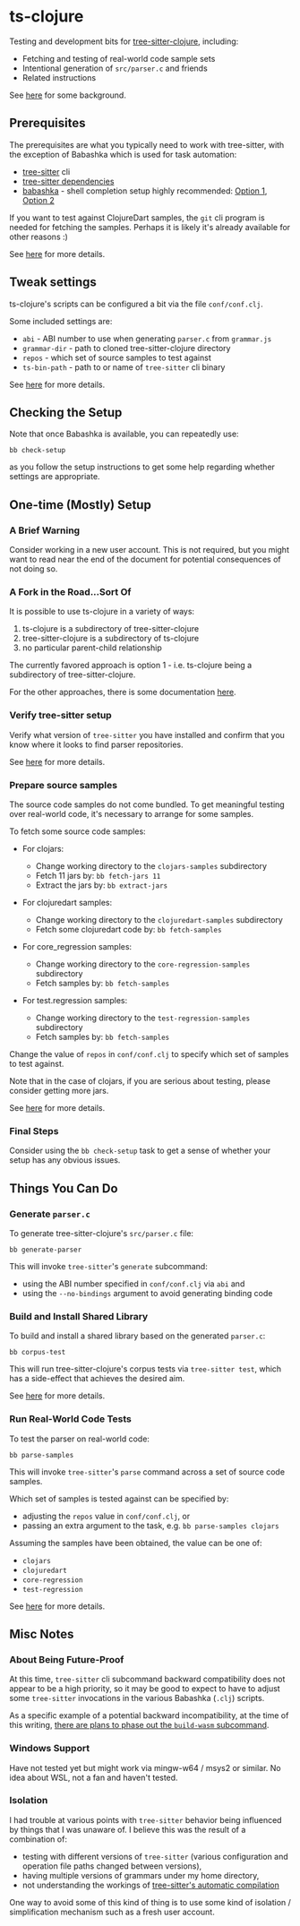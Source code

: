 # ts-clojure

Testing and development bits for
[tree-sitter-clojure](https://github.com/sogaiu/tree-sitter-clojure),
including:

* Fetching and testing of real-world code sample sets
* Intentional generation of `src/parser.c` and friends
* Related instructions

See [here](doc/background.md) for some background.

## Prerequisites

The prerequisites are what you typically need to work with
tree-sitter, with the exception of Babashka which is used for task
automation:

* [tree-sitter](https://github.com/tree-sitter/tree-sitter) cli
* [tree-sitter dependencies](https://tree-sitter.github.io/tree-sitter/creating-parsers#dependencies)
* [babashka](https://github.com/babashka/babashka) - shell completion
  setup highly recommended: [Option
  1](https://book.babashka.org/#_terminal_tab_completion), [Option
  2](https://github.com/babashka/babashka/discussions/1615)

If you want to test against ClojureDart samples, the `git` cli program
is needed for fetching the samples.  Perhaps it is likely it's already
available for other reasons :)

See [here](doc/prerequisites.md) for more details.

## Tweak settings

ts-clojure's scripts can be configured a bit via the file
`conf/conf.clj`.

Some included settings are:

* `abi` - ABI number to use when generating `parser.c` from
  `grammar.js`
* `grammar-dir` - path to cloned tree-sitter-clojure directory
* `repos` - which set of source samples to test against
* `ts-bin-path` - path to or name of `tree-sitter` cli binary

See [here](doc/tweak-settings.md) for more details.

## Checking the Setup

Note that once Babashka is available, you can repeatedly use:

```
bb check-setup
```

as you follow the setup instructions to get some help regarding
whether settings are appropriate.

## One-time (Mostly) Setup

### A Brief Warning

Consider working in a new user account.  This is not required, but you
might want to read near the end of the document for potential
consequences of not doing so.

### A Fork in the Road...Sort Of

It is possible to use ts-clojure in a variety of ways:

1. ts-clojure is a subdirectory of tree-sitter-clojure
2. tree-sitter-clojure is a subdirectory of ts-clojure
3. no particular parent-child relationship

The currently favored approach is option 1 - i.e. ts-clojure being a
subdirectory of tree-sitter-clojure.

For the other approaches, there is some documentation
[here](doc/tsc-not-parent-dir.md).

### Verify tree-sitter setup

Verify what version of `tree-sitter` you have installed and confirm
that you know where it looks to find parser repositories.

See [here](doc/verify-tree-sitter-setup.md) for more details.

### Prepare source samples

The source code samples do not come bundled.  To get meaningful
testing over real-world code, it's necessary to arrange for some
samples.

To fetch some source code samples:

* For clojars:
  * Change working directory to the `clojars-samples` subdirectory
  * Fetch 11 jars by: `bb fetch-jars 11`
  * Extract the jars by: `bb extract-jars`

* For clojuredart samples:
  * Change working directory to the `clojuredart-samples` subdirectory
  * Fetch some clojuredart code by: `bb fetch-samples`

* For core_regression samples:
  * Change working directory to the `core-regression-samples` subdirectory
  * Fetch samples by: `bb fetch-samples`

* For test.regression samples:
  * Change working directory to the `test-regression-samples` subdirectory
  * Fetch samples by: `bb fetch-samples`

Change the value of `repos` in `conf/conf.clj` to specify which set of
samples to test against.

Note that in the case of clojars, if you are serious about testing,
please consider getting more jars.

See [here](doc/prepare-source-samples.md) for more details.

### Final Steps

Consider using the `bb check-setup` task to get a sense of whether
your setup has any obvious issues.

## Things You Can Do

### Generate `parser.c`

To generate tree-sitter-clojure's `src/parser.c` file:

```
bb generate-parser
```

This will invoke `tree-sitter`'s `generate` subcommand:

* using the ABI number specified in `conf/conf.clj` via `abi` and
* using the `--no-bindings` argument to avoid generating binding code

### Build and Install Shared Library

To build and install a shared library based on the generated
`parser.c`:

```
bb corpus-test
```

This will run tree-sitter-clojure's corpus tests via `tree-sitter
test`, which has a side-effect that achieves the desired aim.

See [here](doc/build-and-install-shared-library.md) for more
details.

### Run Real-World Code Tests

To test the parser on real-world code:

```
bb parse-samples
```

This will invoke `tree-sitter`'s `parse` command across a set of
source code samples.

Which set of samples is tested against can be specified by:

* adjusting the `repos` value in `conf/conf.clj`, or
* passing an extra argument to the task, e.g. `bb parse-samples clojars`

Assuming the samples have been obtained, the value can be one of:

* `clojars`
* `clojuredart`
* `core-regression`
* `test-regression`

See [here](doc/run-real-world-code-tests.md) for more
details.

## Misc Notes

### About Being Future-Proof

At this time, `tree-sitter` cli subcommand backward compatibility does
not appear to be a high priority, so it may be good to expect to have
to adjust some `tree-sitter` invocations in the various Babashka
(`.clj`) scripts.

As a specific example of a potential backward incompatibility, at the
time of this writing, [there are plans to phase out the `build-wasm`
subcommand](https://github.com/tree-sitter/tree-sitter/blob/fc146ad5101334cb316f905657e79fe5e4fe7876/cli/src/main.rs#L522).

### Windows Support

Have not tested yet but might work via mingw-w64 / msys2 or similar.
No idea about WSL, not a fan and haven't tested.

### Isolation

I had trouble at various points with `tree-sitter` behavior being
influenced by things that I was unaware of.  I believe this was the
result of a combination of:

* testing with different versions of `tree-sitter` (various
  configuration and operation file paths changed between versions),
* having multiple versions of grammars under my home directory,
* not understanding the workings of [tree-sitter's automatic
compilation](https://github.com/tree-sitter/tree-sitter/issues/2017)

One way to avoid some of this kind of thing is to use some kind of
isolation / simplification mechanism such as a fresh user account.

